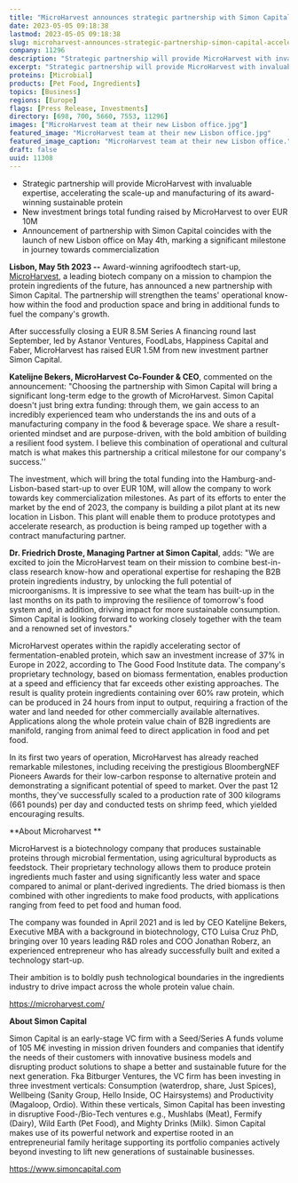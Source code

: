```yaml
---
title: "MicroHarvest announces strategic partnership with Simon Capital to accelerate path to commercialization"
date: 2023-05-05 09:18:38
lastmod: 2023-05-05 09:18:38
slug: microharvest-announces-strategic-partnership-simon-capital-accelerate-path
company: 11296
description: "Strategic partnership will provide MicroHarvest with invaluable expertise, accelerating the scale-up and manufacturing of its award-winning sustainable protein"
excerpt: "Strategic partnership will provide MicroHarvest with invaluable expertise, accelerating the scale-up and manufacturing of its award-winning sustainable protein"
proteins: [Microbial]
products: [Pet Food, Ingredients]
topics: [Business]
regions: [Europe]
flags: [Press Release, Investments]
directory: [698, 700, 5660, 7553, 11296]
images: ["MicroHarvest team at their new Lisbon office.jpg"]
featured_image: "MicroHarvest team at their new Lisbon office.jpg"
featured_image_caption: "MicroHarvest team at their new Lisbon office."
draft: false
uuid: 11308
---
```

-   Strategic partnership will provide MicroHarvest with invaluable
    expertise, accelerating the scale-up and manufacturing of its
    award-winning sustainable protein
-   New investment brings total funding raised by MicroHarvest to over
    EUR 10M
-   Announcement of partnership with Simon Capital coincides with the
    launch of new Lisbon office on May 4th, marking a significant
    milestone in journey towards commercialization

**Lisbon, May 5th 2023 --** Award-winning agrifoodtech start-up,
[MicroHarvest](https://microharvest.com/), a leading biotech company on
a mission to champion the protein ingredients of the future, has
announced a new partnership with Simon Capital. The partnership will
strengthen the teams' operational know-how within the food and
production space and bring in additional funds to fuel the company's
growth. 

After successfully closing a EUR 8.5M Series A financing round last
September, led by Astanor Ventures, FoodLabs, Happiness Capital and
Faber, MicroHarvest has raised EUR 1.5M from new investment partner
Simon Capital.

**Katelijne Bekers, MicroHarvest Co-Founder & CEO**, commented on the
announcement: "Choosing the partnership with Simon Capital will bring a
significant long-term edge to the growth of MicroHarvest. Simon Capital
doesn't just bring extra funding: through them, we gain access to an
incredibly experienced team who understands the ins and outs of a
manufacturing company in the food & beverage space. We share a
result-oriented mindset and are purpose-driven, with the bold ambition
of building a resilient food system. I believe this combination of
operational and cultural match is what makes this partnership a critical
milestone for our company's success.''

The investment, which will bring the total funding into the
Hamburg-and-Lisbon-based start-up to over EUR 10M, will allow the
company to work towards key commercialization milestones. As part of its
efforts to enter the market by the end of 2023, the company is building
a pilot plant at its new location in Lisbon. This plant will enable them
to produce prototypes and accelerate research, as production is being
ramped up together with a contract manufacturing partner.

**Dr. Friedrich Droste, Managing Partner at Simon Capital**, adds: "We
are excited to join the MicroHarvest team on their mission to combine
best-in-class research know-how and operational expertise for reshaping
the B2B protein ingredients industry, by unlocking the full potential of
microorganisms. It is impressive to see what the team has built-up in
the last months on its path to improving the resilience of tomorrow's
food system and, in addition, driving impact for more sustainable
consumption. Simon Capital is looking forward to working closely
together with the team and a renowned set of investors."

MicroHarvest operates within the rapidly accelerating sector of
fermentation-enabled protein, which saw an investment increase of 37% in
Europe in 2022, according to The Good Food Institute data. The
company\'s proprietary technology, based on biomass fermentation,
enables production at a speed and efficiency that far exceeds other
existing approaches. The result is quality protein ingredients
containing over 60% raw protein, which can be produced in 24 hours from
input to output, requiring a fraction of the water and land needed for
other commercially available alternatives. Applications along the whole
protein value chain of B2B ingredients are manifold, ranging from animal
feed to direct application in food and pet food. 

In its first two years of operation, MicroHarvest has already reached
remarkable milestones, including receiving the prestigious BloombergNEF
Pioneers Awards for their low-carbon response to alternative protein and
demonstrating a significant potential of speed to market. Over the past
12 months, they've successfully scaled to a production rate of 300
kilograms (661 pounds) per day and conducted tests on shrimp feed, which
yielded encouraging results.

**About Microharvest **

MicroHarvest is a biotechnology company that produces sustainable
proteins through microbial fermentation, using agricultural byproducts
as feedstock. Their proprietary technology allows them to produce
protein ingredients much faster and using significantly less water and
space compared to animal or plant-derived ingredients. The dried biomass
is then combined with other ingredients to make food products, with
applications ranging from feed to pet food and human food.  

The company was founded in April 2021 and is led by CEO Katelijne
Bekers, Executive MBA with a background in biotechnology, CTO Luisa Cruz
PhD, bringing over 10 years leading R&D roles and COO Jonathan Roberz,
an experienced entrepreneur who has already successfully built and
exited a technology start-up. 

Their ambition is to boldly push technological boundaries in the
ingredients industry to drive impact across the whole protein value
chain. 

<https://microharvest.com/> 

**About Simon Capital**

Simon Capital is an early-stage VC firm with a Seed/Series A funds
volume of 105 M€ investing in mission driven founders and companies that
identify the needs of their customers with innovative business models
and disrupting product solutions to shape a better and sustainable
future for the next generation. Fka Bitburger Ventures, the VC firm has
been investing in three investment verticals: Consumption (waterdrop,
share, Just Spices), Wellbeing (Sanity Group, Hello Inside, OC
Hairsystems) and Productivity (Magaloop, Ordio). Within these verticals,
Simon Capital has been investing in disruptive Food-/Bio-Tech ventures
e.g., Mushlabs (Meat), Fermify (Dairy), Wild Earth (Pet Food), and
Mighty Drinks (Milk). Simon Capital makes use of its powerful network
and expertise rooted in an entrepreneurial family heritage supporting
its portfolio companies actively beyond investing to lift new
generations of sustainable businesses.

<https://www.simoncapital.com>
